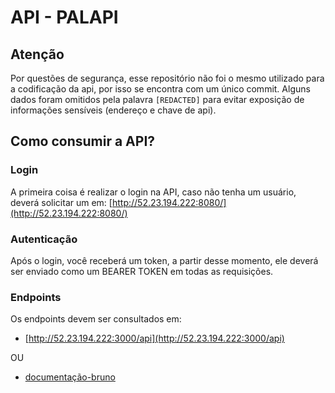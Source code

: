 # API - PALAPI

## Atenção

Por questões de segurança, esse repositório não foi o mesmo utilizado para a codificação da api, por isso se encontra com um único commit.
Alguns dados foram omitidos pela palavra `[REDACTED]` para evitar exposição de informações sensíveis (endereço e chave de api).

## Como consumir a API?

### Login

A primeira coisa é realizar o login na API, caso não tenha um usuário, deverá solicitar um em:
[http://52.23.194.222:8080/](http://52.23.194.222:8080/)

### Autenticação

Após o login, você receberá um token, a partir desse momento, ele deverá ser enviado como um BEARER TOKEN em todas as requisições.

### Endpoints

Os endpoints devem ser consultados em:

-	[http://52.23.194.222:3000/api](http://52.23.194.222:3000/api)

OU

- [documentação-bruno](https://github.com/Lucas-Gardini/api-michel-apresentacao/tree/main/backend/bruno/Api-Michel)

